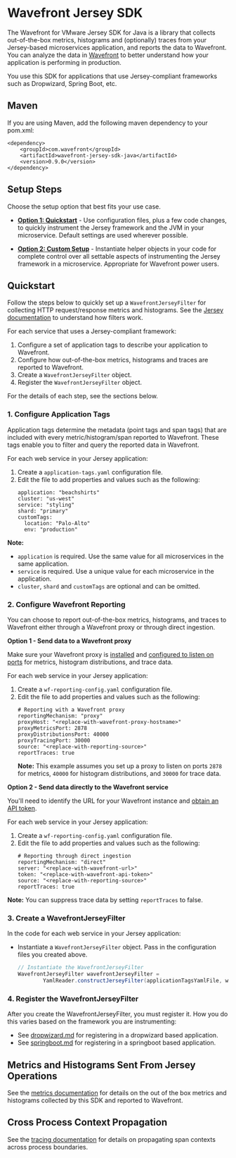 # Wavefront Jersey SDK

The Wavefront for VMware Jersey SDK for Java is a library that collects out-of-the-box metrics, histograms and (optionally) traces from your Jersey-based microservices application, and reports the data to Wavefront. You can analyze the data in [Wavefront](https://www.wavefront.com) to better understand how your application is performing in production.

You use this SDK for applications that use Jersey-compliant frameworks such as Dropwizard, Spring Boot, etc.


## Maven
If you are using Maven, add the following maven dependency to your pom.xml:
```
<dependency>
    <groupId>com.wavefront</groupId>
    <artifactId>wavefront-jersey-sdk-java</artifactId>
    <version>0.9.0</version>
</dependency>
```

## Setup Steps

Choose the setup option that best fits your use case.

* [**Option 1: Quickstart**](#quickstart) - Use configuration files, plus a few code changes, to quickly instrument the Jersey framework and the JVM in your microservice. Default settings are used wherever possible.

* [**Option 2: Custom Setup**](https://github.com/wavefrontHQ/wavefront-jersey-sdk-java/blob/master/docs/advanced-mode.md) - Instantiate helper objects in your code for complete control over all settable aspects of instrumenting the Jersey framework in a microservice. Appropriate for Wavefront power users.

## Quickstart

Follow the steps below to quickly set up a `WavefrontJerseyFilter` for collecting HTTP request/response metrics and histograms. See the [Jersey documentation](https://jersey.github.io/documentation/latest/filters-and-interceptors.html) to understand how filters work.

For each service that uses a Jersey-compliant framework:

1. Configure a set of application tags to describe your application to Wavefront.
2. Configure how out-of-the-box metrics, histograms and traces are reported to Wavefront.
3. Create a `WavefrontJerseyFilter` object.
4. Register the `WavefrontJerseyFilter` object.

For the details of each step, see the sections below.

### 1. Configure Application Tags

Application tags determine the metadata (point tags and span tags) that are included with every metric/histogram/span reported to Wavefront. These tags enable you to filter and query the reported data in Wavefront.

For each web service in your Jersey application:

1. Create a `application-tags.yaml` configuration file.
2. Edit the file to add properties and values such as the following:
    ```
    application: "beachshirts"
    cluster: "us-west"
    service: "styling"
    shard: "primary"
    customTags:
      location: "Palo-Alto"
      env: "production"
    ```
**Note:** 
* `application` is required. Use the same value for all microservices in the same application.
* `service` is required. Use a unique value for each microservice in the application.  
* `cluster`, `shard` and `customTags` are optional and can be omitted.

### 2. Configure Wavefront Reporting

You can choose to report out-of-the-box metrics, histograms, and traces to Wavefront either through a Wavefront proxy or through direct ingestion. 

**Option 1 - Send data to a Wavefront proxy**

Make sure your Wavefront proxy is [installed](http//docs.wavefront.com/proxies_installing.html) and [configured to listen on ports](http//docs.wavefront.com/proxies_installing.html#configuring-proxy-ports-for-metrics-histograms-and-traces) for metrics, histogram distributions, and trace data. 

For each web service in your Jersey application:
1. Create a `wf-reporting-config.yaml` configuration file.
2. Edit the file to add properties and values such as the following:
    ```
    # Reporting with a Wavefront proxy
    reportingMechanism: "proxy"
    proxyHost: "<replace-with-wavefront-proxy-hostname>"
    proxyMetricsPort: 2878
    proxyDistributionsPort: 40000
    proxyTracingPort: 30000
    source: "<replace-with-reporting-source>"
    reportTraces: true
    ```
    **Note:**  This example assumes you set up a proxy to listen on ports `2878` for metrics, `40000` for histogram distributions, and `30000` for trace data.

**Option 2 - Send data directly to the Wavefront service**

You'll need to identify the URL for your Wavefront instance and [obtain an API token](http//docs.wavefront.com/wavefront_api.html#generating-an-api-token).

For each web service in your Jersey application:
1. Create a `wf-reporting-config.yaml` configuration file.
2. Edit the file to add properties and values such as the following:
    ```
    # Reporting through direct ingestion
    reportingMechanism: "direct"
    server: "<replace-with-wavefront-url>"
    token: "<replace-with-wavefront-api-token>"
    source: "<replace-with-reporting-source>"
    reportTraces: true
    ```
**Note:** You can suppress trace data by setting `reportTraces` to false.

### 3. Create a WavefrontJerseyFilter

In the code for each web service in your Jersey application:
* Instantiate a `WavefrontJerseyFilter` object. Pass in the configuration files you created above.
    ```java
    // Instantiate the WavefrontJerseyFilter
    WavefrontJerseyFilter wavefrontJerseyFilter =
            YamlReader.constructJerseyFilter(applicationTagsYamlFile, wfReportingConfigYamlFile);
    ```

### 4. Register the WavefrontJerseyFilter
After you create the WavefrontJerseyFilter, you must register it. How you do this varies based on the framework you are instrumenting:

* See [dropwizard.md](https://github.com/wavefrontHQ/wavefront-jersey-sdk-java/tree/master/docs/dropwizard.md) for registering in a dropwizard based application.
* See [springboot.md](https://github.com/wavefrontHQ/wavefront-jersey-sdk-java/tree/master/docs/springboot.md) for registering in a springboot based application.

## Metrics and Histograms Sent From Jersey Operations

See the [metrics documentation](https://github.com/wavefrontHQ/wavefront-jersey-sdk-java/tree/master/docs/metrics.md) for details on the out of the box metrics and histograms collected by this SDK and reported to Wavefront.

## Cross Process Context Propagation
See the [tracing documentation](https://github.com/wavefrontHQ/wavefront-opentracing-sdk-java#cross-process-context-propagation) for details on propagating span contexts across process boundaries.
